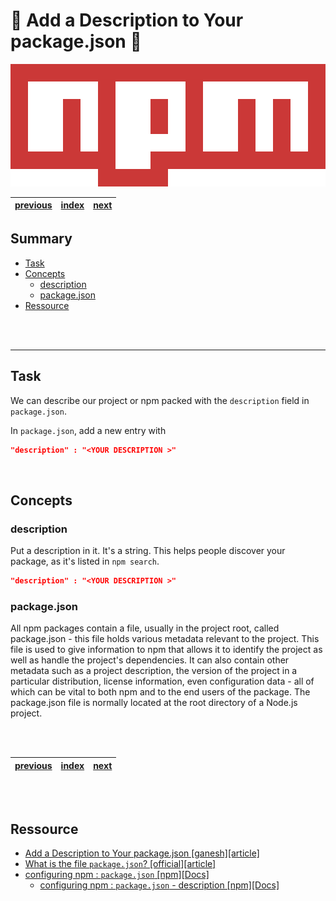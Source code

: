 # 🚀 Add a Description to Your package.json 🚀<!-- omit in TOC -->

<div align="center">

![image](./../Logo/../../Logo/540px-Npm-logo.svg.png)

|[previous](./../1_How-to-Use-package-json-the-Core-of-Any-Node-js-Project-or-npm-Package/Readme.md)|[index](./../../Readme.md)|[next](./../3_Add-Keywords-to-Your-package-json/Readme.md)|
|---|---|---|

</div>

## Summary <!-- omit in TOC -->

- [Task](#task)
- [Concepts](#concepts)
  - [description](#description)
  - [package.json](#packagejson)
- [Ressource](#ressource)

<br>
<br>

____

## Task

We can describe our project or npm packed with the ``description`` field in ``package.json``.

In ``package.json``, add a new entry with 
```json
"description" : "<YOUR DESCRIPTION >"
```

<br>

## Concepts

### description

Put a description in it. It's a string. This helps people discover your package, as it's listed in ``npm search``.

```json
"description" : "<YOUR DESCRIPTION >"
```

### package.json

All npm packages contain a file, usually in the project root, called package.json - this file holds various metadata relevant to the project. This file is used to give information to npm that allows it to identify the project as well as handle the project's dependencies. It can also contain other metadata such as a project description, the version of the project in a particular distribution, license information, even configuration data - all of which can be vital to both npm and to the end users of the package. The package.json file is normally located at the root directory of a Node.js project.


<br>
<br>

<div align="center">


|[previous](./../1_How-to-Use-package-json-the-Core-of-Any-Node-js-Project-or-npm-Package/Readme.md)|[index](./../../Readme.md)|[next](./../3_Add-Keywords-to-Your-package-json/Readme.md)|
|---|---|---|

</div>


<br>
<br>

## Ressource

* [Add a Description to Your package.json [ganesh][article]](https://www.notion.so/Add-a-Description-to-Your-package-json-f621d0a8ec9b4ae0b17685fd066856a2)
* [What is the file `package.json`? [official][article]](https://nodejs.org/en/knowledge/getting-started/npm/what-is-the-file-package-json/#:~:text=All%20npm%20packages%20contain%20a,as%20handle%20the%20project's%20dependencies.&text=The%20package.,-json%20file%20is)
* [configuring npm : ``package.json`` [npm][Docs]](https://docs.npmjs.com/cli/v8/configuring-npm/package-json)
  * [configuring npm : ``package.json`` - description [npm][Docs]](https://docs.npmjs.com/cli/v8/configuring-npm/package-json#description-1)